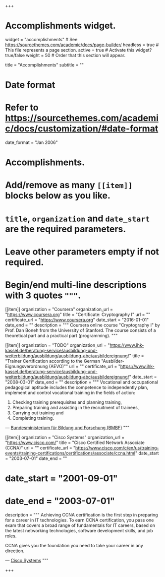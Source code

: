 +++
# Accomplishments widget.
widget = "accomplishments"  # See https://sourcethemes.com/academic/docs/page-builder/
headless = true  # This file represents a page section.
active = true  # Activate this widget? true/false
weight = 50  # Order that this section will appear.

title = "Accomplish&shy;ments"
subtitle = ""

# Date format
#   Refer to https://sourcethemes.com/academic/docs/customization/#date-format
date_format = "Jan 2006"

# Accomplishments.
#   Add/remove as many `[[item]]` blocks below as you like.
#   `title`, `organization` and `date_start` are the required parameters.
#   Leave other parameters empty if not required.
#   Begin/end multi-line descriptions with 3 quotes `"""`.

[[item]]
  organization = "Coursera"
  organization_url = "https://www.coursera.org"
  title = "Certificate: Cryptography I"
  url = ""
  certificate_url = "https://www.coursera.org"
  date_start = "2016-01-01"
  date_end = ""
  description = """
  Coursera online course \"Cryptography I\" by Prof. Dan Boneh from the University of Stanford.
  The course consists of a theoretical part and a practical part (programming).
  """

[[item]]
  organization = "TODO"
  organization_url = "https://www.ihk-kassel.de/beratung-service/ausbildung-und-weiterbildung/ausbildung/ausbildung-abc/ausbildereignung/"
  title = "Trainer Certification according to the German \"Ausbilder-Eignungsverordnung (AEVO)\""
  url = ""
  certificate_url = "https://www.ihk-kassel.de/beratung-service/ausbildung-und-weiterbildung/ausbildung/ausbildung-abc/ausbildereignung/"
  date_start = "2008-03-01"
  date_end = ""
  description = """
  Vocational and occupational pedagogical aptitude includes the competence to independently plan, implement and control vocational training in the fields of action:

  1. Checking training prerequisites and planning training,
  2. Preparing training and assisting in the recruitment of trainees,
  3. Carrying out training and
  4. Completing training.
  
  — [Bundesministerium für Bildung und Forschung (BMBF)](https://www.bmbf.de/de/ausbildereignungsverordnung-aevo.html)
"""
  
[[item]]
  organization = "Cisco Systems"
  organization_url = "https://www.cisco.com/"
  title = "Cisco Certified Network Associate (CCNA)"
  url = ""
  certificate_url = "https://www.cisco.com/c/en/us/training-events/training-certifications/certifications/associate/ccna.html"
  date_start = "2003-07-01"
  date_end = ""
#  date_start = "2001-09-01"
#  date_end = "2003-07-01"
  description = """
  Achieving CCNA certification is the first step in preparing for a career in IT technologies. To earn CCNA certification, you pass one exam that covers a broad range of fundamentals for IT careers, based on the latest networking technologies, software development skills, and job roles.

CCNA gives you the foundation you need to take your career in any direction.

— [Cisco Systems](https://www.cisco.com/)
  """

+++

